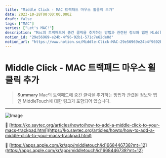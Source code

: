 ```yaml
---
title: "Middle Click - MAC 트랙패드 마우스 휠클릭 추가"
date: 2023-10-28T00:00:00.000Z
draft: false
tags: ["MAC"]
series: ["Let's MAC!"]
description: "Mac의 트랙패드에 중간 클릭을 추가하는 방법과 관련된 정보와 앱인 MiddleTouch에 대한 링크가 포함되어 있습니다."
notion_id: "29e56969-e24b-4f96-92b1-571c7e62de0d"
notion_url: "https://www.notion.so/Middle-Click-MAC-29e56969e24b4f9692b1571c7e62de0d"
---
```


# Middle Click - MAC 트랙패드 마우스 휠클릭 추가

> **Summary**
> Mac의 트랙패드에 중간 클릭을 추가하는 방법과 관련된 정보와 앱인 MiddleTouch에 대한 링크가 포함되어 있습니다.

---

![Image](https://prod-files-secure.s3.us-west-2.amazonaws.com/09ccd4d5-876c-4bba-bbdf-cc77a0a11257/b31083d5-d740-4eb7-889e-0dfaa4a8564e/Untitled.png?X-Amz-Algorithm=AWS4-HMAC-SHA256&X-Amz-Content-Sha256=UNSIGNED-PAYLOAD&X-Amz-Credential=ASIAZI2LB466VTCAGKQV%2F20250724%2Fus-west-2%2Fs3%2Faws4_request&X-Amz-Date=20250724T102031Z&X-Amz-Expires=3600&X-Amz-Security-Token=IQoJb3JpZ2luX2VjEAIaCXVzLXdlc3QtMiJHMEUCIQDmlo61i7fZsoFOxRJuOgfZFJyKjNOGyPYhW6YcVUyOkAIgHVw7q344xOih2rFNGoDESCmKjHGMG7J33IUP3iHSijAq%2FwMIKhAAGgw2Mzc0MjMxODM4MDUiDJQ3YxLybZnjWq0GrircA1O1BfrpEP2gume6TfK5b1wTS%2F1z5oG8YbzG1fFABBR%2Fb2WVIO9YOQP4KX5cTR6BeoeFiVkn2JjlRTu3nocZM0OHmml4qdLGVz2HaCXRSNcnRwuu14L8%2BPkj1CA60cHgwApWVxpX0J%2FQWDs8cJw2leOmQWFLGpJwr7c5HUefCj7Ihk0NC6EtB4YN3ZX9B9%2Fv2JtnjucImeMZaIVmEwzNW922neVBj2A3ROspGLl1TLWpQDTBWLwgZ93GH8aWxTq8ykPiL60vmm9LDIPjd2k0ZmwYgbCrlgALF1i0msQQykrW5iFV5Xtoj5gQrfw56ai2IhESe6yc35w2Rdqgvaf56dg1ylP2wgMPX7Z14t7TjThZALw9KJ5FNy4Rz2ICsr2gdL3j4SP0XNuhcGg3jLT%2FLS53dkpGdHMS4VD2vQb7hFFGulT4Ya%2FSDhzRzrc97ECMSeXNVAY5bnKbCcut7Iszk%2BFJggwLllkeODLzhCa1E8D2eG1i2IIV1bbxTRlq%2Fsi5LBEI8l5Vn6BuStb3FI%2BteBaES3vKoep5CoLRUh6o4BbCETh1U33me7ssQ08ulkzHcn85MdG%2B0SM4cQC54I3S7VeBdiFdEH1TkYrm%2FM149LX3RRv9X1KXKSd3FHSAMOD1h8QGOqUBKusxI8U4ULfAp8NeC0fMNIiurNgh3ILKpr75DlnMEVLyvCwXVgOVNGLn4vwud45RA0TpZxDwRxsHkaNggkyCEzDnrBPWFW6TpRnD4PYTotx2icxOzQsCYKobAimOHyroZ2zPJF7oNikoz7frz8aJs9jO8JnKD1OQ80%2BvFSdcTG3qhscHTepv2B4VEutUdIBWxhW9gn5nPuYWMckhWZnh9ZnBBYED&X-Amz-Signature=d84763a070c7fe2a2d0dfa0799a289f568798b732645b1b87a0a2b9d88dd83be&X-Amz-SignedHeaders=host&x-amz-checksum-mode=ENABLED&x-id=GetObject)

🔗 [https://ko.savtec.org/articles/howto/how-to-add-a-middle-click-to-your-macs-trackpad.html](https://ko.savtec.org/articles/howto/how-to-add-a-middle-click-to-your-macs-trackpad.html)

🔗 [https://apps.apple.com/kr/app/middletouch/id1668446738?mt=12](https://apps.apple.com/kr/app/middletouch/id1668446738?mt=12)


